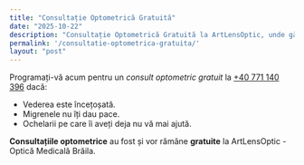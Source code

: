 ```yaml
---
title: "Consultație Optometrică Gratuită"
date: "2025-10-22"
description: "Consultație Optometrică Gratuită la ArtLensOptic, unde găsiți o gamă variată de ochelari de soare pentru femei, bărbați și pentru copii. "
permalink: '/consultatie-optometrica-gratuita/'
layout: "post"
---
```


Programați-vă acum pentru un _consult optometric gratuit_ la <a href="tel:+40771140396">+40 771 140 396</a> dacă:

* Vederea este încețoșată.
* Migrenele nu îți dau pace.
* Ochelarii pe care îi aveți deja nu vă mai ajută.

**Consultațiile optometrice** au fost și vor rămâne **gratuite** la ArtLensOptic - Optică Medicală Brăila.